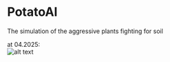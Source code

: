 # PotatoAI
The simulation of the aggressive plants fighting for soil 

at 04.2025:  <br />
![alt text](https://github.com/Anigilator322/PotatoAI/blob/main/readme_resources/Potato_AI_150425.gif "1")
